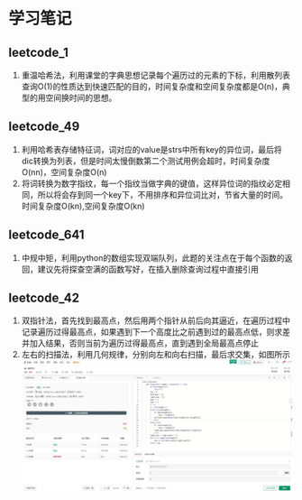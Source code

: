 ﻿# 学习笔记
## leetcode_1
1. 重温哈希法，利用课堂的字典思想记录每个遍历过的元素的下标，利用散列表查询O(1)的性质达到快速匹配的目的，时间复杂度和空间复杂度都是O(n)，典型的用空间换时间的思想。

## leetcode_49
1. 利用哈希表存储特征词，词对应的value是strs中所有key的异位词，最后将dic转换为列表，但是时间太慢倒数第二个测试用例会超时，时间复杂度O(nn)，空间复杂度O(n)
2. 将词转换为数字指纹，每一个指纹当做字典的键值，这样异位词的指纹必定相同，所以将会存到同一个key下，不用排序和异位词比对，节省大量的时间。时间复杂度O(kn),空间复杂度O(kn)

## leetcode_641
1. 中规中矩，利用python的数组实现双端队列，此题的关注点在于每个函数的返回，建议先将探查空满的函数写好，在插入删除查询过程中直接引用

## leetcode_42
1. 双指针法，首先找到最高点，然后用两个指针从前后向其逼近，在遍历过程中记录遍历过得最高点，如果遇到下一个高度比之前遇到过的最高点低，则求差并加入结果，否则当前为遍历过得最高点，直到遇到全局最高点停止
2. 左右的扫描法，利用几何规律，分别向左和向右扫描，最后求交集，如图所示
![img](https://github.com/jasonlbx13/7days_algorithm/blob/master/homework_0216/pic/3.jpg)